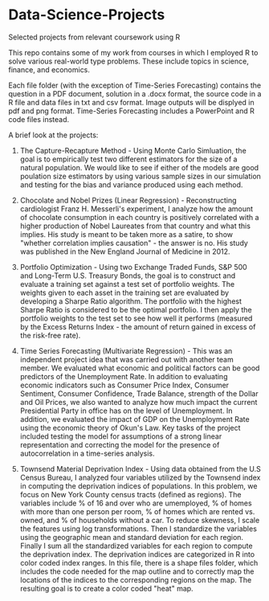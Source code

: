 # Data-Science-Projects
Selected projects from relevant coursework using R

This repo contains some of my work from courses in which I employed R to solve various real-world type problems. These include topics in science, finance, and economics.

Each file folder (with the exception of Time-Series Forecasting) contains the question in a PDF document, solution in a .docx format, the source code in a R file and data files in txt and csv format. Image outputs will be displyed in pdf and png format. Time-Series Forecasting includes a PowerPoint and R code files instead.

A brief look at the projects:

1) The Capture-Recapture Method - Using Monte Carlo Simluation, the goal is to empirically test two different estimators for the size of a natural population. We would like to see if either of the models are good poulation size estimators by using various sample sizes in our simulation and testing for the bias and variance produced using each method.

2) Chocolate and Nobel Prizes (Linear Regression) - Reconstructing cardiologist Franz H. Messerli's experiment, I analyze how the amount of chocolate consumption in each country is positively correlated with a higher production of Nobel Laureates from that country and what this implies. His study is meant to be taken more as a satire, to show "whether correlation implies causation" - the answer is no. His study was published in the New England Journal of Medicine in 2012.

3) Portfolio Optimization - Using two Exchange Traded Funds, S&P 500 and Long-Term U.S. Treasury Bonds, the goal is to construct and evaluate a training set against a test set of portfolio weights. The weights given to each asset in the training set are evaluated by developing a Sharpe Ratio algorithm. The portfolio with the highest Sharpe Ratio is considered to be the optimal portfolio. I then apply the portfolio weights to the test set to see how well it performs (measured by the Excess Returns Index - the amount of return gained in excess of the risk-free rate).

4) Time Series Forecasting (Multivariate Regression) - This was an independent project idea that was carried out with another team member. We evaluated what economic and political factors can be good predictors of the Unemployment Rate. In addition to evaluating economic indicators such as Consumer Price Index, Consumer Sentiment, Consumer Confidence, Trade Balance, strength of the Dollar and Oil Prices, we also wanted to analyze how much impact the current Presidential Party in office has on the level of Unemployment. In addition,  we evaluated the impact of GDP on the Unemployment Rate using the economic theory of Okun's Law. Key tasks of the project included testing the model for assumptions of a strong linear representation and correcting the model for the presence of autocorrelation in a time-series analysis.

5) Townsend Material Deprivation Index - Using data obtained from the U.S Census Bureau, I analyzed four variables utilized by the Townsend index in computing the deprivation indices of populations. In this problem, we focus on New York County census tracts (defined as regions). The variables include % of 16 and over who are umemployed, % of homes with more than one person per room, % of homes which are rented vs. owned, and % of households without a car. To reduce skewness, I scale the features using log transformations. Then I standardize the variables using the geographic mean and standard deviation for each region. Finally I sum all the standardized variables for each region to compute the deprivation index. The deprivation indices are categorized in R into color coded index ranges. In this file, there is a shape files folder, which includes the code needed for the map outline and to correctly map the locations of the indices to the corresponding regions on the map. The resulting goal is to create a color coded "heat" map.
